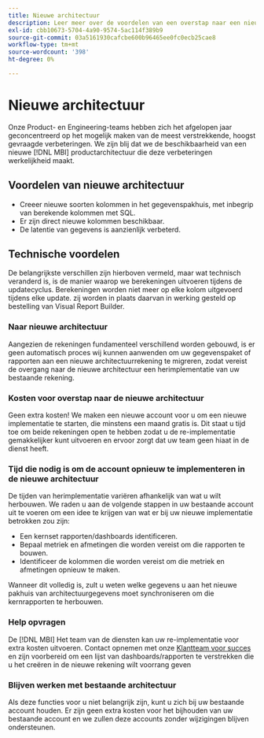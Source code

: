 ```yaml
---
title: Nieuwe architectuur
description: Leer meer over de voordelen van een overstap naar een nieuwe architectuur.
exl-id: cbb10673-5704-4a90-9574-5ac114f389b9
source-git-commit: 03a5161930cafcbe600b96465ee0fc0ecb25cae8
workflow-type: tm+mt
source-wordcount: '398'
ht-degree: 0%

---
```


# Nieuwe architectuur

Onze Product- en Engineering-teams hebben zich het afgelopen jaar geconcentreerd op het mogelijk maken van de meest verstrekkende, hoogst gevraagde verbeteringen. We zijn blij dat we de beschikbaarheid van een nieuwe [!DNL MBI] productarchitectuur die deze verbeteringen werkelijkheid maakt.

## Voordelen van nieuwe architectuur

* Creeer nieuwe soorten kolommen in het gegevenspakhuis, met inbegrip van berekende kolommen met SQL.
* Er zijn direct nieuwe kolommen beschikbaar.
* De latentie van gegevens is aanzienlijk verbeterd.

## Technische voordelen

De belangrijkste verschillen zijn hierboven vermeld, maar wat technisch veranderd is, is de manier waarop we berekeningen uitvoeren tijdens de updatecyclus. Berekeningen worden niet meer op elke kolom uitgevoerd tijdens elke update. zij worden in plaats daarvan in werking gesteld op bestelling van Visual Report Builder.

### Naar nieuwe architectuur

Aangezien de rekeningen fundamenteel verschillend worden gebouwd, is er geen automatisch proces wij kunnen aanwenden om uw gegevenspaket of rapporten aan een nieuwe architectuurrekening te migreren, zodat vereist de overgang naar de nieuwe architectuur een herimplementatie van uw bestaande rekening.

### Kosten voor overstap naar de nieuwe architectuur

Geen extra kosten! We maken een nieuwe account voor u om een nieuwe implementatie te starten, die minstens een maand gratis is. Dit staat u tijd toe om beide rekeningen open te hebben zodat u de re-implementatie gemakkelijker kunt uitvoeren en ervoor zorgt dat uw team geen hiaat in de dienst heeft.

### Tijd die nodig is om de account opnieuw te implementeren in de nieuwe architectuur

De tijden van herimplementatie variëren afhankelijk van wat u wilt herbouwen. We raden u aan de volgende stappen in uw bestaande account uit te voeren om een idee te krijgen van wat er bij uw nieuwe implementatie betrokken zou zijn:

* Een kernset rapporten/dashboards identificeren.
* Bepaal metriek en afmetingen die worden vereist om die rapporten te bouwen.
* Identificeer de kolommen die worden vereist om die metriek en afmetingen opnieuw te maken.

Wanneer dit volledig is, zult u weten welke gegevens u aan het nieuwe pakhuis van architectuurgegevens moet synchroniseren om die kernrapporten te herbouwen.

### Help opvragen

De [!DNL MBI] Het team van de diensten kan uw re-implementatie voor extra kosten uitvoeren. Contact opnemen met onze [Klantteam voor succes](../../guide-overview.md) en zijn voorbereid om een lijst van dashboards/rapporten te verstrekken die u het creëren in de nieuwe rekening wilt voorrang geven

### Blijven werken met bestaande architectuur

Als deze functies voor u niet belangrijk zijn, kunt u zich bij uw bestaande account houden. Er zijn geen extra kosten voor het bijhouden van uw bestaande account en we zullen deze accounts zonder wijzigingen blijven ondersteunen.
